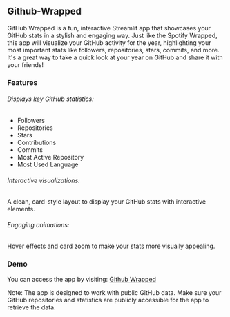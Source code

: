 ## Github-Wrapped

GitHub Wrapped is a fun, interactive Streamlit app that showcases your GitHub stats in a stylish and engaging way. Just like the Spotify Wrapped, this app will visualize your GitHub activity for the year, highlighting your most important stats like followers, repositories, stars, commits, and more. It's a great way to take a quick look at your year on GitHub and share it with your friends!

### Features
###### Displays key GitHub statistics:
- Followers
- Repositories
- Stars
- Contributions
- Commits
- Most Active Repository
- Most Used Language

###### Interactive visualizations:
A clean, card-style layout to display your GitHub stats with interactive elements.

###### Engaging animations:
Hover effects and card zoom to make your stats more visually appealing.

### Demo
You can access the app by visiting: [Github Wrapped](https://codewrapped2024.streamlit.app/)

Note: The app is designed to work with public GitHub data. Make sure your GitHub repositories and statistics are publicly accessible for the app to retrieve the data.
